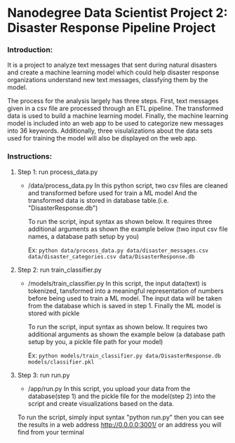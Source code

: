# Nanodegree Data Scientist Project 2: Disaster Response Pipeline Project

### Introduction:
It is a project to analyze text messages that sent during natural disasters and create a machine learning model
which could help disaster response organizations understand new text messages, classfying them by the model.

The process for the analysis largely has three steps. First, text messages given in a csv file are processed 
through an ETL pipeline. The transformed data is used to build a machine learning model. Finally, the machine
learning model is included into an web app to be used to categorize new messages into 36 keywords.
Additionally, three visulalizations about the data sets used for training the model will also be displayed
on the web app.

### Instructions:
1. Step 1: run process_data.py

    - /data/process_data.py
      In this python script, two csv files are cleaned and transformed before used for train a ML model
      And the transformed data is stored in database table.(i.e. "DisasterResponse.db")
      
      To run the script, input syntax as shown below. It requires three additional arguments
      as shown the example below
      (two input csv file names, a database path setup by you)
      
      Ex:
        `python data/process_data.py data/disaster_messages.csv data/disaster_categories.csv data/DisasterResponse.db`

2. Step 2: run train_classifier.py

    - /models/train_classifier.py
      In this script, the input data(text) is tokenized, tansformed into a meaningful representation of numbers
      before being used to train a ML model. The input data will be taken from the database which is saved
      in step 1. Finally the ML model is stored with pickle

      To run the script, input syntax as shown below. It requires two additional arguments
      as shown the example below
      (a database path setup by you, a pickle file path for your model)
      
      Ex:
        `python models/train_classifier.py data/DisasterResponse.db models/classifier.pkl`

3. Step 3: run run.py
    
    - /app/run.py
     In this script, you upload your data from the database(step 1) and the pickle file for the model(step 2)
     into the script and create visualizations based on the data. 

     To run the script, simply input syntax "python run.py" then you can see the results in a web address 
     http://0.0.0.0:3001/ or an address you will find from your terminal
